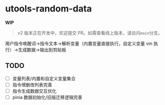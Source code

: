 # utools-random-data

**WIP**

> v2 版本正在开发中，欢迎提交 PR。如需查看线上版本，请访问`main`分支。

用户指令唤醒词->指令文本->解析变量（内置变量直接执行，自定义变量 vm 执行）->生成数据->输出到剪贴板

## TODO

- [ ] 变量列表/内置和自定义变量集合
- [ ] 指令增删改列表完善
- [ ] 指令生成数据交互优化
- [ ] pinia 数据初始化/旧版迁移逻辑完善
